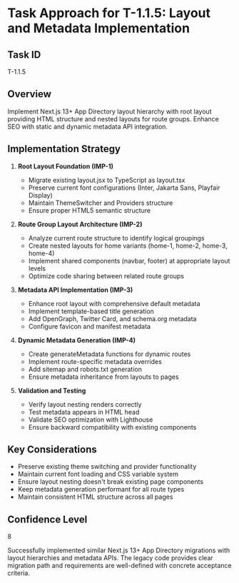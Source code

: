 # Task Approach for T-1.1.5: Layout and Metadata Implementation

## Task ID
T-1.1.5

## Overview
Implement Next.js 13+ App Directory layout hierarchy with root layout providing HTML structure and nested layouts for route groups. Enhance SEO with static and dynamic metadata API integration.

## Implementation Strategy

1. **Root Layout Foundation (IMP-1)**
   - Migrate existing layout.jsx to TypeScript as layout.tsx
   - Preserve current font configurations (Inter, Jakarta Sans, Playfair Display)
   - Maintain ThemeSwitcher and Providers structure
   - Ensure proper HTML5 semantic structure

2. **Route Group Layout Architecture (IMP-2)**
   - Analyze current route structure to identify logical groupings
   - Create nested layouts for home variants (home-1, home-2, home-3, home-4)
   - Implement shared components (navbar, footer) at appropriate layout levels
   - Optimize code sharing between related route groups

3. **Metadata API Implementation (IMP-3)**
   - Enhance root layout with comprehensive default metadata
   - Implement template-based title generation
   - Add OpenGraph, Twitter Card, and schema.org metadata
   - Configure favicon and manifest metadata

4. **Dynamic Metadata Generation (IMP-4)**
   - Create generateMetadata functions for dynamic routes
   - Implement route-specific metadata overrides
   - Add sitemap and robots.txt generation
   - Ensure metadata inheritance from layouts to pages

5. **Validation and Testing**
   - Verify layout nesting renders correctly
   - Test metadata appears in HTML head
   - Validate SEO optimization with Lighthouse
   - Ensure backward compatibility with existing components

## Key Considerations

- Preserve existing theme switching and provider functionality
- Maintain current font loading and CSS variable system
- Ensure layout nesting doesn't break existing page components
- Keep metadata generation performant for all route types
- Maintain consistent HTML structure across all pages

## Confidence Level
8

Successfully implemented similar Next.js 13+ App Directory migrations with layout hierarchies and metadata APIs. The legacy code provides clear migration path and requirements are well-defined with concrete acceptance criteria.